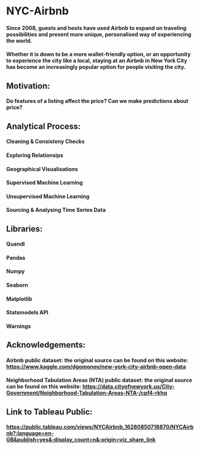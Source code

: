 # NYC-Airbnb

#### Since 2008, guests and hosts have used Airbnb to expand on traveling possibilities and present more unique, personalised way of experiencing the world.
#### Whether it is down to be a more wallet-friendly option, or an opportunity to experience the city like a local, staying at an Airbnb in New York City has become an increasingly popular option for people visiting the city.

## Motivation:
#### Do features of a listing affect the price? Can we make predictions about price?

## Analytical Process:
#### Cleaning & Consisteny Checks
#### Exploring Relationsips
#### Geographical Visualisations
#### Supervised Machine Learning
#### Unsupervised Machine Learning
#### Sourcing & Analysing Time Series Data

## Libraries:
#### Quandl
#### Pandas
#### Numpy 
#### Seaborn
#### Matplotlib
#### Statsmodels API 
#### Warnings

## Acknowledgements: 
#### Airbnb public dataset: the original source can be found on this website:  https://www.kaggle.com/dgomonov/new-york-city-airbnb-open-data
#### Neighborhood Tabulation Areas (NTA) public dataset: the original source can be found on this website: https://data.cityofnewyork.us/City-Government/Neighborhood-Tabulation-Areas-NTA-/cpf4-rkhq
#### 

## Link to Tableau Public: 
#### https://public.tableau.com/views/NYCAirbnb_16280850718870/NYCAirbnb?:language=en-GB&publish=yes&:display_count=n&:origin=viz_share_link
